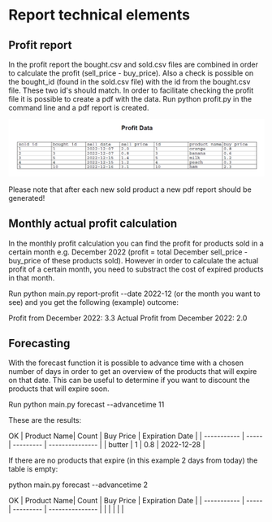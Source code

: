 # Report technical elements

## Profit report
In the profit report the bought.csv and sold.csv files are combined in order to calculate the profit (sell_price - buy_price). Also a check is possible on the bought_id (found in the sold.csv file) with the id from the bought.csv file. These two id's should match. In order to facilitate checking the profit file it is possible to create a pdf with the data. Run python profit.py in the command line and a pdf report is created.

![Example of the profit pdf report](./profit_example_pdf.PNG)

Please note that after each new sold product a new pdf report should be generated!

## Monthly actual profit calculation
In the monthly profit calculation you can find the profit for products sold in a certain month e.g. December 2022 (profit = total December sell_price - buy_price of these products sold). However in order to calculate the actual profit of a certain month, you need to substract the cost of expired products in that month.

Run python main.py report-profit --date 2022-12 (or the month you want to see) and you get the following (example) outcome: 

Profit from December 2022: 3.3
Actual Profit from December 2022: 2.0

## Forecasting
With the forecast function it is possible to advance time with a chosen number of days in order to get an overview of the products that will expire on that date. This can be useful to determine if you want to discount the products that will expire soon. 

Run python main.py forecast --advancetime 11

These are the results:

OK
| Product Name| Count | Buy Price | Expiration Date |
| ----------- | ----- | --------- | --------------- |
| butter      | 1     | 0.8       | 2022-12-28      |

If there are no products that expire (in this example 2 days from today) the table is empty:

python main.py forecast --advancetime 2 

OK
| Product Name| Count | Buy Price | Expiration Date |
| ----------- | ----- | --------- | --------------- |
|             |       |           |                 |

